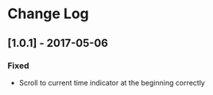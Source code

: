 # Change Log

## [1.0.1] - 2017-05-06
### Fixed 
- Scroll to current time indicator at the beginning correctly
